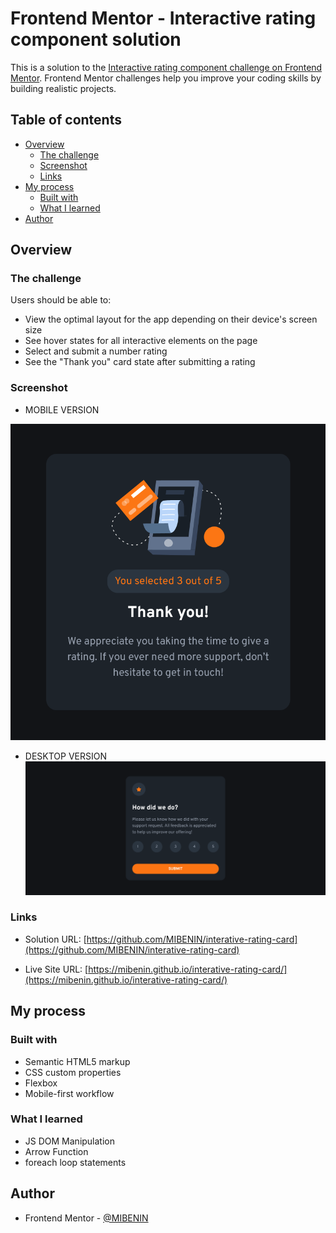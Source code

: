 # Frontend Mentor - Interactive rating component solution

This is a solution to the [Interactive rating component challenge on Frontend Mentor](https://www.frontendmentor.io/challenges/interactive-rating-component-koxpeBUmI). Frontend Mentor challenges help you improve your coding skills by building realistic projects. 

## Table of contents

- [Overview](#overview)
  - [The challenge](#the-challenge)
  - [Screenshot](#screenshot)
  - [Links](#links)
- [My process](#my-process)
  - [Built with](#built-with)
  - [What I learned](#what-i-learned)
- [Author](#author)

## Overview

### The challenge

Users should be able to:

- View the optimal layout for the app depending on their device's screen size
- See hover states for all interactive elements on the page
- Select and submit a number rating
- See the "Thank you" card state after submitting a rating

### Screenshot

- MOBILE VERSION

![mobile version](./mobile_version.png)

- DESKTOP VERSION
![desktop version](./desktop_version.png)

### Links

- Solution URL: [https://github.com/MIBENIN/interative-rating-card](https://github.com/MIBENIN/interative-rating-card)

- Live Site URL: [https://mibenin.github.io/interative-rating-card/](https://mibenin.github.io/interative-rating-card/)

## My process

### Built with

- Semantic HTML5 markup
- CSS custom properties
- Flexbox
- Mobile-first workflow

### What I learned

- JS DOM Manipulation
- Arrow Function
- foreach loop statements

## Author

- Frontend Mentor - [@MIBENIN](https://www.frontendmentor.io/profile/MIBENIN)


